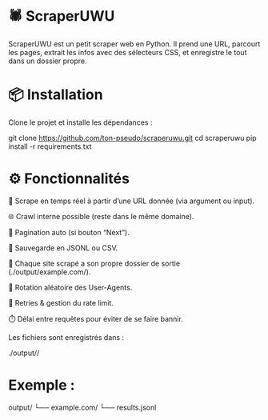 # 🕷️ ScraperUWU

ScraperUWU est un petit scraper web en Python.
Il prend une URL, parcourt les pages, extrait les infos avec des sélecteurs CSS, et enregistre le tout dans un dossier propre.


# 📦 Installation

Clone le projet et installe les dépendances :

git clone https://github.com/ton-pseudo/scraperuwu.git
cd scraperuwu
pip install -r requirements.txt



# ⚙️ Fonctionnalités

🔎 Scrape en temps réel à partir d’une URL donnée (via argument ou input).

🌐 Crawl interne possible (reste dans le même domaine).

📄 Pagination auto (si bouton “Next”).

📝 Sauvegarde en JSONL ou CSV.

📂 Chaque site scrapé a son propre dossier de sortie (./output/example.com/).

🎲 Rotation aléatoire des User-Agents.

🔁 Retries & gestion du rate limit.

⏱️ Délai entre requêtes pour éviter de se faire bannir.


Les fichiers sont enregistrés dans :

./output/<domaine>/


# Exemple :

output/
 └── example.com/
     └── results.jsonl
